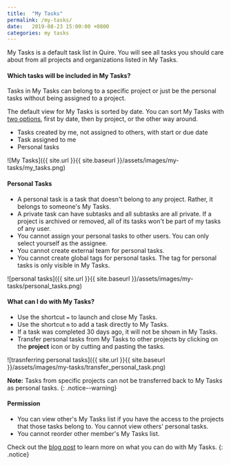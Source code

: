 ```yaml
---
title:  "My Tasks"
permalink: /my-tasks/
date:   2019-08-23 15:00:00 +0800
categories: my tasks
---
```

My Tasks is a default task list in Quire. You will see all tasks you should care about from all projects and organizations listed in My Tasks.


#### Which tasks will be included in My Tasks?

Tasks in My Tasks can belong to a specific project or just be the personal tasks without being assigned to a project.

The default view for My Tasks is sorted by date. You can sort My Tasks with [two options](/guide/filter-sort/#sort-your-tasks), first by date, then by project, or the other way around.  

- Tasks created by me, not assigned to others, with start or due date
- Task assigned to me
- Personal tasks

![My Tasks]({{ site.url }}{{ site.baseurl }}/assets/images/my-tasks/my_tasks.png)


#### Personal Tasks

- A personal task is a task that doesn't belong to any project. Rather, it belongs to someone's My Tasks. 
- A private task can have subtasks and all subtasks are all private. If a project is archived or removed, all of its tasks won't be part of my tasks of any user.
- You cannot assign your personal tasks to other users. You can only select yourself as the assignee.
- You cannot create external team for personal tasks. 
- You cannot create global tags for personal tasks. The tag for personal tasks is only visible in My Tasks. 

![personal tasks]({{ site.url }}{{ site.baseurl }}/assets/images/my-tasks/personal_tasks.png)


#### What can I do with My Tasks?

- Use the shortcut `=` to launch and close My Tasks. 
- Use the shortcut `m` to add a task directly to My Tasks.
- If a task was completed 30 days ago, it will not be shown in My Tasks. 
- Transfer personal tasks from My Tasks to other projects by clicking on the **project** icon or by cutting and pasting the tasks. 

![trasnferring personal tasks]({{ site.url }}{{ site.baseurl }}/assets/images/my-tasks/transfer_personal_task.png)

**Note:** Tasks from specific projects can not be transferred back to My Tasks as personal tasks. 
{: .notice--warning}



#### Permission

- You can view other's My Tasks list if you have the access to the projects that those tasks belong to. You cannot view others' personal tasks. 
- You cannot reorder other member's My Tasks list. 


Check out the [blog post](https://quire.io/blog/p/Quire-my-tasks-guides-and-tips.html) to learn more on what you can do with My Tasks.
{: .notice}

